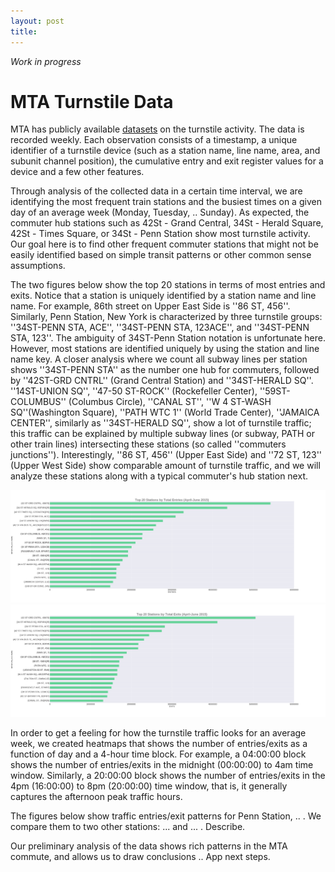 ```yaml
---
layout: post
title: 
---
```


*Work in progress*

# MTA Turnstile Data

MTA has publicly available [datasets](http://web.mta.info/developers/turnstile.html) on the turnstile activity. The data is recorded weekly. Each observation consists of a timestamp, a unique identifier of a turnstile device (such as a station name, line name, area, and subunit channel position), the cumulative entry and exit register values for a device and a few other features.

Through analysis of the collected data in a certain time interval, we are identifying the most frequent train stations and the busiest times on a given day of an average week (Monday, Tuesday, .. Sunday). As expected, the commuter hub stations such as 42St - Grand Central, 34St - Herald Square, 42St - Times Square, or 34St - Penn Station show most turnstile activity. Our goal here is to find other frequent commuter stations that might not be easily identified based on simple transit patterns or other common sense assumptions.

The two figures below show the top 20 stations in terms of most entries and exits. Notice that a station is uniquely identified by a station name and line name. For example, 86th street on Upper East Side is ''86 ST, 456''. Similarly, Penn Station, New York is characterized by three turnstile groups: ''34ST-PENN STA, ACE'', ''34ST-PENN STA, 123ACE'', and ''34ST-PENN STA, 123''. The ambiguity of 34ST-Penn Station notation is unfortunate here. However, most stations are identified uniquely by using the station and line name key. A closer analysis where we count all subway lines per station shows ''34ST-PENN STA'' as the number one hub for commuters, followed by ''42ST-GRD CNTRL'' (Grand Central Station) and ''34ST-HERALD SQ''. ''14ST-UNION SQ'', ''47-50 ST-ROCK'' (Rockefeller Center), ''59ST-COLUMBUS'' (Columbus Circle), ''CANAL ST'', ''W 4 ST-WASH SQ''(Washington Square), ''PATH WTC 1'' (World Trade Center), ''JAMAICA CENTER'', similarly as ''34ST-HERALD SQ'', show a lot of turnstile traffic;
this traffic can be explained by multiple subway lines (or subway, PATH or other train lines)
intersecting these stations (so called ''commuters junctions'').
Interestingly, ''86 ST, 456'' (Upper East Side) and ''72 ST, 123'' (Upper West Side) show comparable amount of turnstile traffic, and we will analyze these stations along with a typical commuter's hub station next.

![Top 20 Stations by total entries](/images/MTA/entries/top_20_entries_lines_stations.png)
![Top 20 Stations by total exits](/images/MTA/exits/top_20_exits_lines_stations.png)


<!--If we exclude ... , ... , .. and ... from our analysis, and plot the most frequent MTA stations again, we notice that ... is number 1 station, followed by ... and ... .
The entries and exits figures below show ...

Fig. entries, Fig. exits -- excluding obvious stops such as Penn, 42nd, Grand Central. -->

In order to get a feeling for how the turnstile traffic looks for an average week, we created heatmaps that shows the number of entries/exits as a function of day and a 4-hour time block. For example, a 04:00:00 block shows the number of entries/exits in the midnight (00:00:00) to 4am time window. Similarly, a 20:00:00 block shows the number of entries/exits in the 4pm (16:00:00) to 8pm (20:00:00) time window, that is, it generally captures the afternoon peak traffic hours.

The figures below show traffic entries/exit patterns for Penn Station, .. . We compare them to two other stations: ... and ... .
Describe.

Our preliminary analysis of the data shows rich patterns in the MTA commute, and allows us to draw conclusions ..
App next steps.






<!--![_config.yml]({{ site.baseurl }}/images/config.png)-->

<!--The easiest way to make your first post is to edit this one. Go into /_posts/ and update the Hello World markdown file. For more instructions head over to the [Jekyll Now repository](https://github.com/barryclark/jekyll-now) on GitHub.-->
